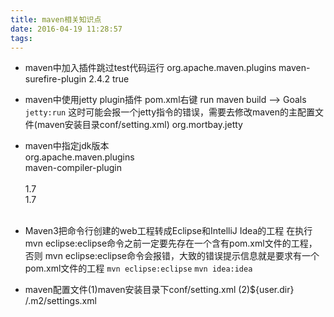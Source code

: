 ```yaml
---
title: maven相关知识点
date: 2016-04-19 11:28:57
tags:
---
```

+ maven中加入插件跳过test代码运行
		<build>
		    <plugins>
		      <plugin>
		        <groupId>org.apache.maven.plugins</groupId>
		        <artifactId>maven-surefire-plugin</artifactId>
		        <version>2.4.2</version>
		        <configuration>
		          <skip>true</skip>
		        </configuration>
		      </plugin>
		    </plugins>
		  </build>

+ maven中使用jetty plugin插件
pom.xml右键 run maven build --> Goals `jetty:run`
这时可能会报一个jetty指令的错误，需要去修改maven的主配置文件(maven安装目录conf/setting.xml)
		<pluginGroups>
			<pluginGroup>org.mortbay.jetty</pluginGroup>
			<!-- 这个是tomcat的配置
			<pluginGroup>org.apache.tomcat.maven</pluginGroup>
			-->
		    <!-- pluginGroup
		     | Specifies a further group identifier to use for plugin lookup.
		    <pluginGroup>com.your.plugins</pluginGroup>
		    -->
		 </pluginGroups>

+ maven中指定jdk版本 
		<plugin>  
	        <groupId>org.apache.maven.plugins</groupId>  
	        <artifactId>maven-compiler-plugin</artifactId>  
	        <configuration>  
	          <source>1.7</source>  
	          <target>1.7</target>  
	        </configuration>  
      	</plugin>
+ Maven3把命令行创建的web工程转成Eclipse和IntelliJ Idea的工程 
	在执行mvn eclipse:eclipse命令之前一定要先存在一个含有pom.xml文件的工程，否则
mvn eclipse:eclipse命令会报错，大致的错误提示信息就是要求有一个pom.xml文件的工程
`mvn eclipse:eclipse`  `mvn idea:idea`

+ maven配置文件(1)maven安装目录下conf/setting.xml
  (2)${user.dir} /.m2/settings.xml
